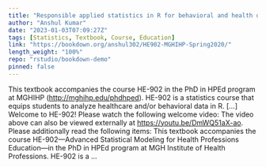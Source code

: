 ```yaml
---
title: "Responsible applied statistics in R for behavioral and health data (working title)"
author: "Anshul Kumar"
date: "2023-01-03T07:09:27Z"
tags: [Statistics, Textbook, Course, Education]
link: "https://bookdown.org/anshul302/HE902-MGHIHP-Spring2020/"
length_weight: "100%"
repo: "rstudio/bookdown-demo"
pinned: false
---
```


This textbook accompanies the course HE-902 in the PhD in HPEd program at MGHIHP (http://mghihp.edu/phdhped). HE-902 is a statistics course that equips students to analyze healthcare and/or behavioral data in R. [...] Welcome to HE-902! Please watch the following welcome video: The video above can also be viewed externally at https://youtu.be/DmWQ51aX-ao. Please additionally read the following items: This textbook accompanies the course HE-902—Advanced Statistical Modeling for Health Professions Education—in the PhD in HPEd program at MGH Institute of Health Professions. HE-902 is a ...
